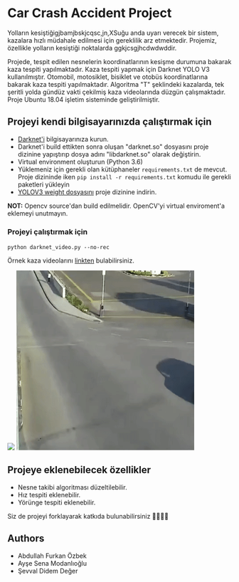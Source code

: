 # Car Crash Accident Project

Yolların kesiştiğigjbamjbskjcqsc,jn,XSuğu anda uyarı verecek bir sistem, kazalara hızlı müdahale edilmesi için gereklilik arz etmektedir. Projemiz, özellikle yolların kesiştiği noktalarda ggkjcsgjhcdwdwddir.

Projede, tespit edilen nesnelerin koordinatlarının kesişme durumuna bakarak kaza tespiti yapılmaktadır. Kaza tespiti yapmak için Darknet YOLO V3 kullanılmıştır. Otomobil, motosiklet, bisiklet ve otobüs koordinatlarına bakarak kaza tespiti yapılmaktadır. Algoritma "T" şeklindeki kazalarda, tek şeritli yolda gündüz vakti çekilmiş kaza videolarında düzgün çalışmaktadır. Proje Ubuntu 18.04 işletim sisteminde geliştirilmiştir.

## Projeyi kendi bilgisayarınızda çalıştırmak için

- [Darknet'i](https://github.com/AlexeyAB/darknet) bilgisayarınıza kurun.
- Darknet'i build ettikten sonra oluşan "darknet.so" dosyasını proje dizinine yapıştırıp dosya adını "libdarknet.so" olarak değiştirin.
- Virtual environment oluşturun (Python 3.6)
- Yüklemeniz için gerekli olan kütüphaneler `requirements.txt` de mevcut. Proje dizininde iken `pip install -r requirements.txt` komudu ile gerekli paketleri yükleyin
- [YOLOV3 weight dosyasını](https://pjreddie.com/media/files/yolov3.weights) proje dizinine indirin.

**NOT:** Opencv source'dan build edilmelidir. OpenCV'yi virtual enviroment'a eklemeyi unutmayın.

### Projeyi çalıştırmak için

```
python darknet_video.py --no-rec
```

Örnek kaza videolarını [linkten](https://drive.google.com/drive/folders/1lm260ufeMltoX2tUBRl1xpYUffo5p4Vc?usp=sharing) bulabilirsiniz.

![](https://github.com/afozbek/car-crash-accident/blob/son_hali/data/kaza_1.gif)
![](https://github.com/afozbek/car-crash-accident/blob/son_hali/data/kaza_2.gif)

## Projeye eklenebilecek özellikler
- Nesne takibi algoritması düzeltilebilir.
- Hız tespiti eklenebilir.
- Yörünge tespiti eklenebilir.

Siz de projeyi forklayarak katkıda bulunabilirsiniz 👨‍💻👩‍💻

## Authors

- Abdullah Furkan Özbek
- Ayşe Sena Modanlıoğlu
- Şevval Didem Değer

